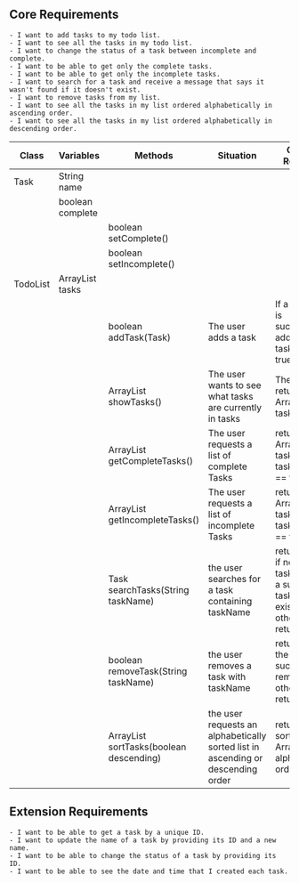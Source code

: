 ## Core Requirements
```
- I want to add tasks to my todo list.
- I want to see all the tasks in my todo list.
- I want to change the status of a task between incomplete and complete.
- I want to be able to get only the complete tasks.
- I want to be able to get only the incomplete tasks.
- I want to search for a task and receive a message that says it wasn't found if it doesn't exist.
- I want to remove tasks from my list.
- I want to see all the tasks in my list ordered alphabetically in ascending order.
- I want to see all the tasks in my list ordered alphabetically in descending order.
```

| Class    | Variables             | Methods                                       | Situation                                                                        | Output / Response                                                                                |
|----------|-----------------------|-----------------------------------------------|----------------------------------------------------------------------------------|--------------------------------------------------------------------------------------------------|
| Task     | String name           |                                               |                                                                                  |                                                                                                  |
|          | boolean complete      |                                               |                                                                                  |                                                                                                  |
|          |                       | boolean setComplete()                         |                                                                                  |                                                                                                  |
|          |                       | boolean setIncomplete()                       |                                                                                  |                                                                                                  |
| TodoList | ArrayList<Task> tasks |                                               |                                                                                  |                                                                                                  |
|          |                       | boolean addTask(Task)                         | The user adds a task                                                             | If a new task is successfully added to tasks return true                                         |
|          |                       | ArrayList<Task> showTasks()                   | The user wants to see what tasks are currently in tasks                          | The method returns an ArrayList of tasks                                                         |
|          |                       | ArrayList<Task> getCompleteTasks()            | The user requests a list of complete Tasks                                       | returns an ArrayList of tasks where task.complete == true                                        |
|          |                       | ArrayList<Task> getIncompleteTasks()          | The user requests a list of incomplete Tasks                                     | returns an ArrayList of tasks where task.complete == false                                       |
|          |                       | Task searchTasks(String taskName)             | the user searches for a task containing taskName                                 | returns false if no task with taskName as a subString of task.name exists otherwise returns true |
|          |                       | boolean removeTask(String taskName)           | the user removes a task with taskName                                            | returns true if the task was successfully removed otherwise returns false                        |
|          |                       | ArrayList<Task> sortTasks(boolean descending) | the user requests an alphabetically sorted list in ascending or descending order | returns a sorted ArrayList in alphabetical order                                                 |

## Extension Requirements

```
- I want to be able to get a task by a unique ID.
- I want to update the name of a task by providing its ID and a new name.
- I want to be able to change the status of a task by providing its ID.
- I want to be able to see the date and time that I created each task.
```